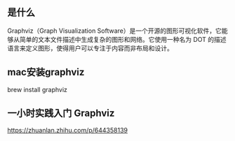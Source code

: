 ## 是什么
Graphviz（Graph Visualization Software）是一个开源的图形可视化软件，它能够从简单的文本文件描述中生成复杂的图形和网络。它使用一种名为 DOT 的描述语言来定义图形，使得用户可以专注于内容而非布局和设计。

## mac安装graphviz
brew install graphviz

## 一小时实践入门 Graphviz
https://zhuanlan.zhihu.com/p/644358139
